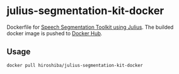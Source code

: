 # julius-segmentation-kit-docker
Dockerfile for [Speech Segmentation Toolkit using Julius](https://github.com/julius-speech/segmentation-kit).
The builded docker image is pushed to [Docker Hub](https://hub.docker.com/r/hiroshiba/julius-segmentation-kit-docker).

## Usage
```bash
docker pull hiroshiba/julius-segmentation-kit-docker
```
